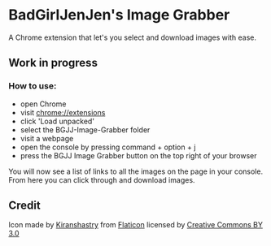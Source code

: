 # BadGirlJenJen's Image Grabber

A Chrome extension that let's you select and download images with ease.

## Work in progress
### How to use:
- open Chrome
- visit [chrome://extensions](chrome://extensions)
- click 'Load unpacked'
- select the BGJJ-Image-Grabber folder
- visit a webpage
- open the console by pressing command + option + j
- press the BGJJ Image Grabber button on the top right of your browser

You will now see a list of links to all the images on the page in your console. From here you can click through and download images.

## Credit
Icon made by [Kiranshastry](https://www.flaticon.com/authors/kiranshastry) from [Flaticon](https://www.flaticon.com/) licensed by [Creative Commons BY 3.0](http://creativecommons.org/licenses/by/3.0/)
